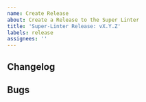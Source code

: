 ```yaml
---
name: Create Release
about: Create a Release to the Super Linter
title: 'Super-Linter Release: vX.Y.Z'
labels: release
assignees: ''
---
```


## Changelog

<!-- This is the Release body to add all the information -->

## Bugs

<!-- This is the Release body to add all the information -->
